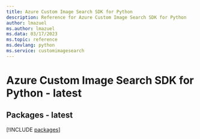 ```yaml
---
title: Azure Custom Image Search SDK for Python
description: Reference for Azure Custom Image Search SDK for Python
author: lmazuel
ms.author: lmazuel
ms.data: 03/17/2023
ms.topic: reference
ms.devlang: python
ms.service: customimagesearch
---
```

# Azure Custom Image Search SDK for Python - latest
## Packages - latest
[!INCLUDE [packages](custom-image-search-index.md)]